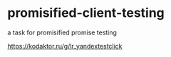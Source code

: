 # promisified-client-testing
a task for promisified promise testing

https://kodaktor.ru/g/lr_yandextestclick


